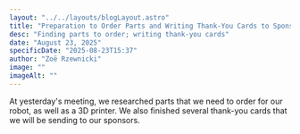 ```yaml
---
layout: "../../layouts/blogLayout.astro"
title: "Preparation to Order Parts and Writing Thank-You Cards to Sponsors"
desc: "Finding parts to order; writing thank-you cards"
date: "August 23, 2025"
specificDate: "2025-08-23T15:37"
author: "Zoë Rzewnicki"
image: ""
imageAlt: ""
---
```

At yesterday's meeting, we researched parts that we need to order for our robot, as well as a 3D printer. We also finished several thank-you cards that we will be sending to our sponsors. 
